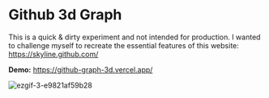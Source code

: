 # Github 3d Graph

This is a quick & dirty experiment and not intended for production. I wanted to challenge myself to recreate the essential features of this website: https://skyline.github.com/

**Demo:** https://github-graph-3d.vercel.app/

![ezgif-3-e9821af59b28](https://user-images.githubusercontent.com/15351728/113590445-efc30a00-9632-11eb-97df-1fd69537be97.gif)
